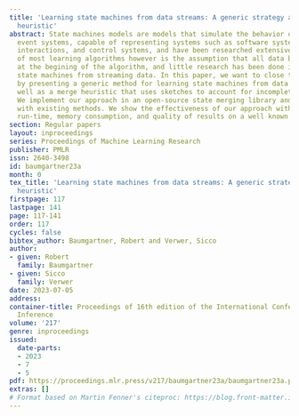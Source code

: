 ```yaml
---
title: 'Learning state machines from data streams: A generic strategy and an improved
  heuristic'
abstract: State machines models are models that simulate the behavior of discrete
  event systems, capable of representing systems such as software systems, network
  interactions, and control systems, and have been researched extensively. The nature
  of most learning algorithms however is the assumption that all data be available
  at the begining of the algorithm, and little research has been done in learning
  state machines from streaming data. In this paper, we want to close this gap further
  by presenting a generic method for learning state machines from data streams, as
  well as a merge heuristic that uses sketches to account for incomplete prefix trees.
  We implement our approach in an open-source state merging library and compare it
  with existing methods. We show the effectiveness of our approach with respect to
  run-time, memory consumption, and quality of results on a well known open dataset.
section: Regular papers
layout: inproceedings
series: Proceedings of Machine Learning Research
publisher: PMLR
issn: 2640-3498
id: baumgartner23a
month: 0
tex_title: 'Learning state machines from data streams: A generic strategy and an improved
  heuristic'
firstpage: 117
lastpage: 141
page: 117-141
order: 117
cycles: false
bibtex_author: Baumgartner, Robert and Verwer, Sicco
author:
- given: Robert
  family: Baumgartner
- given: Sicco
  family: Verwer
date: 2023-07-05
address:
container-title: Proceedings of 16th edition of the International Conference on Grammatical
  Inference
volume: '217'
genre: inproceedings
issued:
  date-parts:
  - 2023
  - 7
  - 5
pdf: https://proceedings.mlr.press/v217/baumgartner23a/baumgartner23a.pdf
extras: []
# Format based on Martin Fenner's citeproc: https://blog.front-matter.io/posts/citeproc-yaml-for-bibliographies/
---
```

